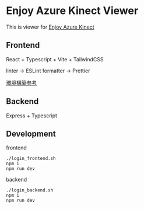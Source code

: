 # Enjoy Azure Kinect Viewer

This is viewer for [Enjoy Azure Kinect](https://github.com/fkfk21/Enjoy_Azure_Kinect)

## Frontend
React + Typescript + Vite + TailwindCSS

linter -> ESLint
formatter -> Prettier

[環境構築参考](https://zenn.dev/sikkim/articles/93bf99d8588e68)


## Backend
Express + Typescript

## Development
frontend
```
./login_frontend.sh
npm i
npm run dev
```

backend
```
./login_backend.sh
npm i
npm run dev
```